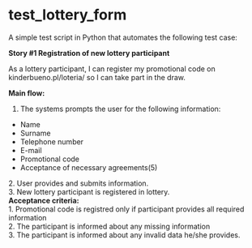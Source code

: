 # test_lottery_form

A simple test script in Python that automates the following test case:

<b>Story #1 Registration of new lottery participant</b>

As a lottery participant, I can register my promotional code on kinderbueno.pl/loteria/ so I can take part in the draw.

<b>Main flow:</b>
1. The systems prompts the user for the following information:
<ul>
<li> Name </liv>
<li> Surname </liv>
<li> Telephone number </liv>
<li> E-mail </liv>
<li> Promotional code </liv>
<li>Acceptance of necessary agreements(5)</li>
</ul>
2. User provides and submits information.<br>
3. New lottery participant is registered in lottery.<br>
<b>Acceptance criteria:</b><br>
1. Promotional code is registred only if participant provides all required information<br>
2. The participant is informed about any missing information<br>
3. The participant is informed about any invalid data he/she provides.

